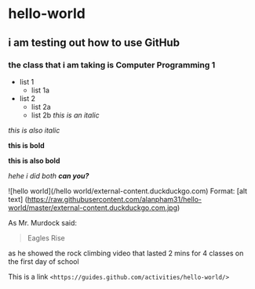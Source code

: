 # hello-world
## i am testing out how to use GitHub
### the class that i am taking is Computer Programming 1
* list 1
  * list 1a
* list 2 
  * list 2a
  * list 2b
*this is an italic*

_this is also italic_

**this is bold**

__this is also bold__

_hehe i did *both* **can you?**_

![hello world](/hello world/external-content.duckduckgo.com)
Format: [alt text] (https://raw.githubusercontent.com/alanpham31/hello-world/master/external-content.duckduckgo.com.jpg)

As Mr. Murdock said:
> Eagles Rise

as he showed the rock climbing video that lasted 2 mins for 4 classes on the first day of school

This is a link `<https://guides.github.com/activities/hello-world/>`
